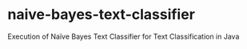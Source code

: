 # naive-bayes-text-classifier
Execution of Naïve Bayes Text Classifier for Text Classification  in Java
